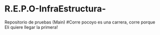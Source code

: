 # R.E.P.O-InfraEstructura-
Repositorio de pruebas (Main)
#Corre pocoyo es una carrera, corre porque Eli quiere llegar la primera!
